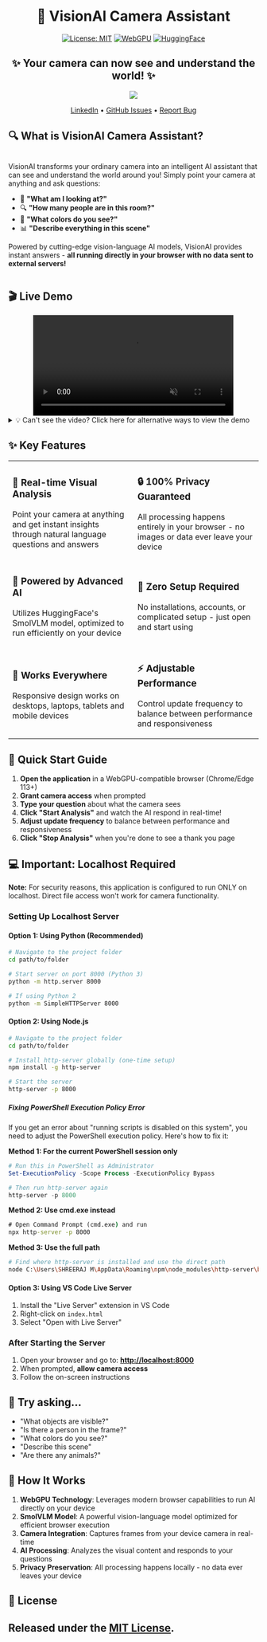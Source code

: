 <div align="center">

# 🤖 VisionAI Camera Assistant

[![License: MIT](https://img.shields.io/badge/License-MIT-yellow.svg)](https://opensource.org/licenses/MIT)
[![WebGPU](https://img.shields.io/badge/WebGPU-Ready-blue.svg)](https://developer.chrome.com/docs/web-platform/webgpu/)
[![HuggingFace](https://img.shields.io/badge/🤗_HuggingFace-SmolVLM--500M-orange)](https://github.com/HuggingFaceTB/SmolVLM-500M-Instruct)

<h2>✨ Your camera can now see and understand the world! ✨</h2>

<p align="center">
  <img src="https://img.shields.io/badge/Developed_with_❤️_by-Shreeraj_Mummdivarapu-red?style=for-the-badge&logo=love">
</p>

[LinkedIn](https://www.linkedin.com/in/m-shreeraj) • [GitHub Issues](https://github.com/issues) • [Report Bug](https://github.com/issues/new)

</div>

## 🔍 What is VisionAI Camera Assistant?

<div style="display: flex; align-items: center;">

<div>

VisionAI transforms your ordinary camera into an intelligent AI assistant that can see and understand the world around you! Simply point your camera at anything and ask questions:

- 🌟 **"What am I looking at?"**  
- 🔍 **"How many people are in this room?"**
- 🌈 **"What colors do you see?"**
- 📊 **"Describe everything in this scene"**

Powered by cutting-edge vision-language AI models, VisionAI provides instant answers - **all running directly in your browser with no data sent to external servers!**
</div>

</div>

## 🎬 Live Demo

<div align="center">

<!-- Embedding the video directly in the README -->
<video controls width="80%" autoplay loop muted>
  <source src="./S144R.mp4" type="video/mp4">
  Your browser does not support the video tag.
</video>

</div>

<details>
<summary>💡 Can't see the video? Click here for alternative ways to view the demo</summary>

### Alternative Ways to View the Demo

1. **Download the Repository** - Clone or download this repository to view the demo video locally
2. **Visit the Releases Page** - Check the latest release to download the demo video
3. **Check Project Website** - Visit our project website for a live demo

</details>

## ✨ Key Features

<table>
  <tr>
    <td width="50%">
      <h3>📸 Real-time Visual Analysis</h3>
      <p>Point your camera at anything and get instant insights through natural language questions and answers</p>
    </td>
    <td width="50%">
      <h3>🔒 100% Privacy Guaranteed</h3>
      <p>All processing happens entirely in your browser - no images or data ever leave your device</p>
    </td>
  </tr>
  <tr>
    <td width="50%">
      <h3>🧠 Powered by Advanced AI</h3>
      <p>Utilizes HuggingFace's SmolVLM model, optimized to run efficiently on your device</p>
    </td>
    <td width="50%">
      <h3>🚀 Zero Setup Required</h3>
      <p>No installations, accounts, or complicated setup - just open and start using</p>
    </td>
  </tr>
  <tr>
    <td width="50%">
      <h3>📱 Works Everywhere</h3>
      <p>Responsive design works on desktops, laptops, tablets and mobile devices</p>
    </td>
    <td width="50%">
      <h3>⚡ Adjustable Performance</h3>
      <p>Control update frequency to balance between performance and responsiveness</p>
    </td>
  </tr>
</table>

## 🚀 Quick Start Guide

1. **Open the application** in a WebGPU-compatible browser (Chrome/Edge 113+)
2. **Grant camera access** when prompted
3. **Type your question** about what the camera sees
4. **Click "Start Analysis"** and watch the AI respond in real-time!
5. **Adjust update frequency** to balance between performance and responsiveness
6. **Click "Stop Analysis"** when you're done to see a thank you page

## 💻 Important: Localhost Required

**Note:** For security reasons, this application is configured to run ONLY on localhost. Direct file access won't work for camera functionality.

### Setting Up Localhost Server

#### Option 1: Using Python (Recommended)

```bash
# Navigate to the project folder
cd path/to/folder

# Start server on port 8000 (Python 3)
python -m http.server 8000

# If using Python 2
python -m SimpleHTTPServer 8000
```

#### Option 2: Using Node.js

```bash
# Navigate to the project folder
cd path/to/folder

# Install http-server globally (one-time setup)
npm install -g http-server

# Start the server
http-server -p 8000
```

##### Fixing PowerShell Execution Policy Error

If you get an error about "running scripts is disabled on this system", you need to adjust the PowerShell execution policy. Here's how to fix it:

**Method 1: For the current PowerShell session only**
```powershell
# Run this in PowerShell as Administrator
Set-ExecutionPolicy -Scope Process -ExecutionPolicy Bypass

# Then run http-server again
http-server -p 8000
```

**Method 2: Use cmd.exe instead**
```cmd
# Open Command Prompt (cmd.exe) and run
npx http-server -p 8000
```

**Method 3: Use the full path**
```bash
# Find where http-server is installed and use the direct path
node C:\Users\SHREERAJ M\AppData\Roaming\npm\node_modules\http-server\bin\http-server -p 8000
```

#### Option 3: Using VS Code Live Server

1. Install the "Live Server" extension in VS Code
2. Right-click on `index.html`
3. Select "Open with Live Server"

### After Starting the Server

1. Open your browser and go to: **[http://localhost:8000](http://localhost:8000)**
2. When prompted, **allow camera access**
3. Follow the on-screen instructions

## 🌟 Try asking...

- "What objects are visible?"
- "Is there a person in the frame?"
- "What colors do you see?"
- "Describe this scene"
- "Are there any animals?"

## 🤔 How It Works

1. **WebGPU Technology**: Leverages modern browser capabilities to run AI directly on your device
2. **SmolVLM Model**: A powerful vision-language model optimized for efficient browser execution
3. **Camera Integration**: Captures frames from your device camera in real-time
4. **AI Processing**: Analyzes the visual content and responds to your questions
5. **Privacy Preservation**: All processing happens locally - no data ever leaves your device

## 📜 License

Released under the [MIT License](LICENSE).
---
